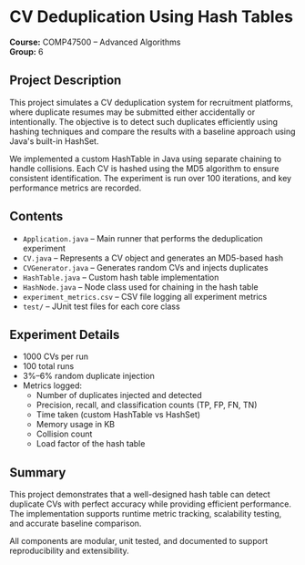 # CV Deduplication Using Hash Tables

**Course:** COMP47500 – Advanced Algorithms  
**Group:** 6

## Project Description

This project simulates a CV deduplication system for recruitment platforms, where duplicate resumes may be submitted either accidentally or intentionally. The objective is to detect such duplicates efficiently using hashing techniques and compare the results with a baseline approach using Java's built-in HashSet.

We implemented a custom HashTable in Java using separate chaining to handle collisions. Each CV is hashed using the MD5 algorithm to ensure consistent identification. The experiment is run over 100 iterations, and key performance metrics are recorded.

## Contents

- `Application.java` – Main runner that performs the deduplication experiment
- `CV.java` – Represents a CV object and generates an MD5-based hash
- `CVGenerator.java` – Generates random CVs and injects duplicates
- `HashTable.java` – Custom hash table implementation
- `HashNode.java` – Node class used for chaining in the hash table
- `experiment_metrics.csv` – CSV file logging all experiment metrics
- `test/` – JUnit test files for each core class

## Experiment Details

- 1000 CVs per run
- 100 total runs
- 3%–6% random duplicate injection
- Metrics logged:
  - Number of duplicates injected and detected
  - Precision, recall, and classification counts (TP, FP, FN, TN)
  - Time taken (custom HashTable vs HashSet)
  - Memory usage in KB
  - Collision count
  - Load factor of the hash table

## Summary

This project demonstrates that a well-designed hash table can detect duplicate CVs with perfect accuracy while providing efficient performance. The implementation supports runtime metric tracking, scalability testing, and accurate baseline comparison.

All components are modular, unit tested, and documented to support reproducibility and extensibility.
